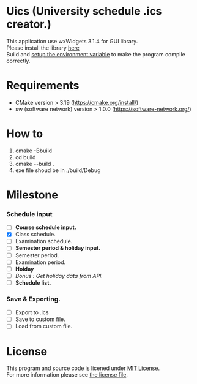 # **Uics** (University schedule .ics creator.)

This application use wxWidgets 3.1.4 for GUI library.  
Please install the library [here](https://www.wxwidgets.org/downloads/)  
Build and [setup the environment variable](https://wiki.wxwidgets.org/Adding_an_Environment_Variable_under_Windows) to make the program compile  correctly.

# Requirements
- CMake version > 3.19 (https://cmake.org/install/)
- sw (software network) version > 1.0.0 (https://software-network.org/)

# How to
1. cmake -Bbuild
2. cd build
3. cmake --build .
4. exe file shoud be in ./build/Debug

# Milestone

### Schedule input

- [ ] **Course schedule input.**
- [x] Class schedule.
- [ ] Examination schedule.
- [ ] **Semester period & holiday input.**
- [ ] Semester period.
- [ ] Examination period.
- [ ] **Hoiday**
- [ ] *Bonus : Get holiday data from API.*
- [ ] **Schedule list.**

### Save & Exporting.

- [ ] Export to .ics
- [ ] Save to custom file.
- [ ] Load from custom file.

# License

This program and source code is licened under [MIT License](https://opensource.org/licenses/MIT).  
For more information please see [the license file](LICENSE).
